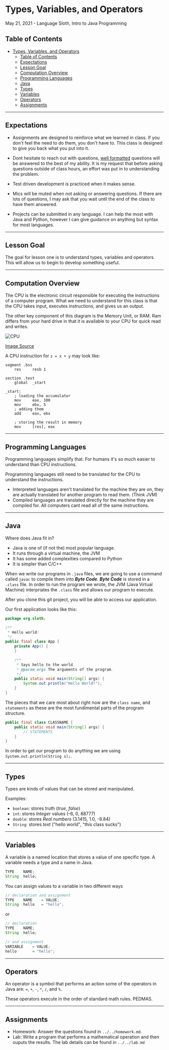 Types, Variables, and Operators
========================================================
May 21, 2021 - Language Sloth, Intro to Java Programming

Table of Contents
-----------------
- [Types, Variables, and Operators](#types-variables-and-operators)
  - [Table of Contents](#table-of-contents)
  - [Expectations](#expectations)
  - [Lesson Goal](#lesson-goal)
  - [Computation Overview](#computation-overview)
  - [Programming Languages](#programming-languages)
  - [Java](#java)
  - [Types](#types)
  - [Variables](#variables)
  - [Operators](#operators)
  - [Assignments](#assignments)

______________________________

Expectations
------------
- Assignments are designed to reinforce what we learned in class. If you don't feel the need to do them, you don't have to. This class is designed to give you back what you put into it. 

- Dont hesitate to reach out with questions, [well formatted](https://www.freecodecamp.org/news/how-to-ask-good-questions-as-a-developer-9f71ff809b63/
) questions will be answered to the best of my ability. It is my request that before asking questions outside of class hours, an effort was put in to understanding the problem.

- Test driven development is practiced when it makes sense.

- Mics will be muted when not asking or answering questions. If there are lots of questions, I may ask that you wait until the end of the class to have them answered.

- Projects can be submitted in any language. I can help the most with Java and Python, however I can give guidance on anything but syntax for most languages.

______________________________

Lesson Goal
-----------
The goal for lesson one is to understand types, variables and operators. This will allow us to begin to develop something useful.

______________________________

Computation Overview
--------------------

The CPU is the electronic circuit responsible for executing the instructions of a computer program. What we need to understand for this class is that the CPU takes input, executes instructions, and gives us an output. 

The other key component of this diagram is the Memory Unit, or RAM. Ram differs from your hard drive in that it is available to your CPU for quick read and writes.

![CPU](https://www.computerscience.gcse.guru/wp-content/uploads/2016/04/Von-Neumann-Architecture-Diagram.jpg)

[Image Source](https://www.computerscience.gcse.guru/theory/von-neumann-architecture)

A CPU instruction for `z = x + y` may look like:
```assembly
segment .bss
    res     resb 1

section .text
    global  _start

_start:
    ; loading the accumulator
    mov     eax, 100
    mov     ebx, 5
    ; adding them
    add     eax, ebx

    ; storing the result in memory
    mov     [res], eax
``` 

______________________________

Programming Languages
---------------------

Programming languages simplify that. For humans it's so much easier to understand than CPU instructions.

Programming languages still need to be translated for the CPU to understand the instructions.
- Interpreted languages aren't translated for the machine they are on, they are actually translated for another program to read them. (Think JVM)
- Compiled languages are translated directly for the machine they are compiled for. All computers cant read all of the same instructions. 

______________________________

Java
----
Where does Java fit in?
- Java is one of (if not the) most popular language.
- It runs through a virtual machine, the JVM
- It has some added complexities compared to Python
- It is simpler than C/C++
  
When we write our programs in `.java` files, we are going to use a command called `javac` to compile them into ***Byte Code***. ***Byte Code*** is stored in a `.class` file. In order to run the program we wrote, the JVM (Java Virtual Machine) interpriates the `.class` file and allows our program to execute.

After you clone this git project, you will be able to access our application.

Our first application looks like this:

```java
package org.sloth;

/**
 * Hello world!
 */
public final class App {
    private App() {
    }

    /**
     * Says hello to the world.
     * @param args The arguments of the program.
     */
    public static void main(String[] args) {
        System.out.println("Hello World!");
    }
}
```

The pieces that we care most about right now are the `class name`, and `statements` as these are the most fundimental parts of the program structure.

```java
public final class CLASSNAME {
    public static void main(String[] args) {
        // STATEMENTS
    }
}
```

In order to get our program to do anything we are using `System.out.println(String s);`.
______________________________

Types
-----
Types are kinds of values that can be stored and manipulated.

Examples:

- `boolean`: stores truth (*true*, *false*)
- `int`: stores *Integer* values (-6, 0, 88777)
- `double`: stores *Real numbers* (3.1415, 1.0, -8.84)
- `String`: stores *text* ("hello world", "this class sucks")

______________________________

Variables
---------
A variable is a named location that stores a value of one specific type. A variable needs a type and a name in Java.

```Java
TYPE    NAME;
String  hello;
```

You can assign values to a variable in two different ways
```java
// declaration and assignment
TYPE    NAME    = VALUE;
String  hello   = "hello";
```
or
```java
// declaration
TYPE    NAME;
String  hello;

// and assignment
VARIABLE    = VALUE;
hello       = "hello";
```
______________________________

Operators
---------
An operator is a symbol that performs an action some of the operators in Java are: `=`, `+`, `-`, `*`, `/`, and `%`.

These operators execute in the order of standard math rules. PEDMAS.

______________________________

Assignments
-----------

- Homework: Answer the questions found in `../../homework.md`.
- Lab: Write a program that performs a mathematical operation and then ouputs the results. The lab details can be found in `../../lab.md`
